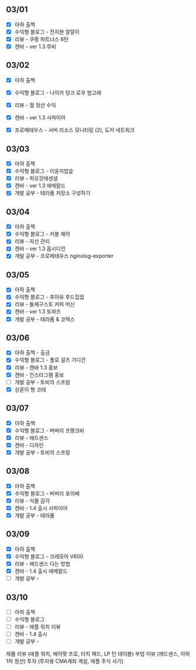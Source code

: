 ## 03/01

- [x] 아하 출첵
- [x] 수익형 블로그 - 전지현 깔깔이
- [x] 리뷰 - 쿠팡 파트너스 6탄
- [x] 캔바 - ver 1.3 루비

## 03/02

- [x] 아하 출첵 
- [x] 수익형 블로그 - 나이키 덩크 로우 범고래
- [x] 리뷰 - 월 정산 수익
- [x] 캔바 - ver 1.3 사파이어
- [x] 프로메테우스 - 서버 리소스 모니터링 (2), 도커 네트워크


## 03/03

- [x] 아하 출첵 
- [x] 수익형 블로그 - 이윤지밥솥
- [x] 리뷰 - 피오갓에센셜
- [x] 캔바 - ver 1.3 에메랄드
- [x] 개발 공부 - 테라폼 저장소 구성하기

## 03/04

- [x] 아하 출첵 
- [x] 수익형 블로그 - 커블 체어
- [x] 리뷰 - 자산 관리
- [x] 캔바 - ver 1.3 옵시디언
- [x] 개발 공부 - 프로메테우스 nginxlog-exporter

## 03/05

- [x] 아하 출첵 
- [x] 수익형 블로그 - 후아유 후드집업
- [x] 리뷰 - 돌체구스토 커피 머신
- [x] 캔바 - ver 1.3 토파즈
- [x] 개발 공부 - 테라폼 & 코텍스

## 03/06

- [x] 아하 출첵 - 출금 
- [x] 수익형 블로그 - 폴로 걸즈 가디건
- [x] 리뷰 - 캔바 1.3 홍보
- [x] 캔바 - 인스타그램 홍보
- [ ] 개발 공부 - 토비의 스프링 
- [x] 상훈이 형 코테

## 03/07

- [x] 아하 출첵 
- [x] 수익형 블로그 - 버버리 프랭크비
- [x] 리뷰 - 애드센스
- [x] 캔바 - 디자인
- [x] 개발 공부 - 토비의 스프링 

## 03/08

- [x] 아하 출첵 
- [x] 수익형 블로그 - 버버리 포이베
- [x] 리뷰 - 식물 감각 
- [x] 캔바 - 1.4 출시 사파이어
- [x] 개발 공부 - 테라폼

## 03/09

- [x] 아하 출첵 
- [x] 수익형 블로그 - 크레모아 V600
- [x] 리뷰 - 애드센스 다는 방법
- [x] 캔바 - 1.4 출시 애메랄드
- [ ] 개발 공부 - 

## 03/10

- [ ] 아하 출첵 
- [ ] 수익형 블로그  
- [ ] 리뷰 - 애플 워치 리뷰
- [ ] 캔바 - 1.4 출시 
- [ ] 개발 공부 - 

제품 리뷰 (애플 워치, 에어팟 프로, 터치 패드, LP 턴 테이블) 
부업 이뷰 (애드센스, 아하 1차 정산)
투자 (투자용 CMA계좌 계설, 애플 주식 사기)